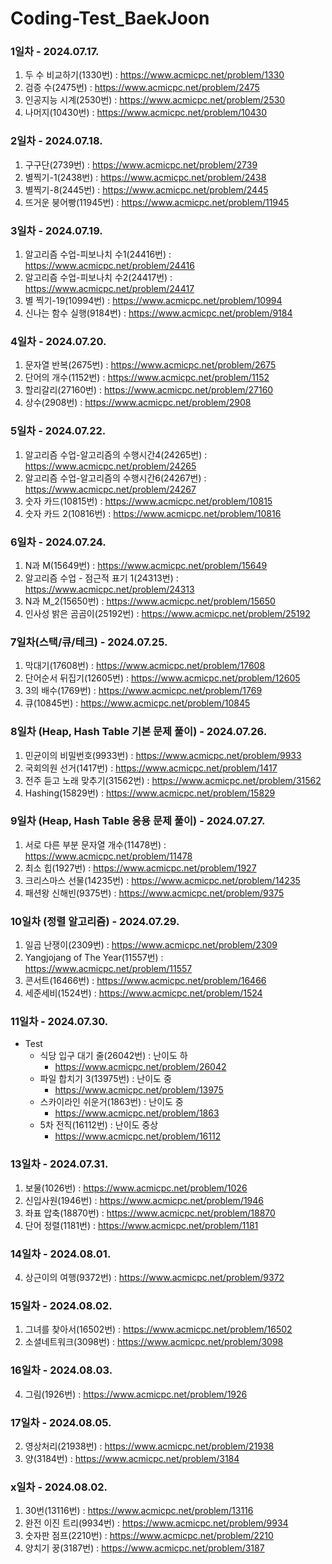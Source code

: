 # Coding-Test_BaekJoon

### 1일차 - 2024.07.17.
1. 두 수 비교하기(1330번) : https://www.acmicpc.net/problem/1330
2. 검증 수(2475번) : https://www.acmicpc.net/problem/2475
3. 인공지능 시계(2530번) : https://www.acmicpc.net/problem/2530
4. 나머지(10430번) : https://www.acmicpc.net/problem/10430

### 2일차 - 2024.07.18.
1. 구구단(2739번) : https://www.acmicpc.net/problem/2739
2. 별찍기-1(2438번) : https://www.acmicpc.net/problem/2438
3. 별찍기-8(2445번) : https://www.acmicpc.net/problem/2445
4. 뜨거운 붕어빵(11945번) : https://www.acmicpc.net/problem/11945

### 3일차 - 2024.07.19.
1. 알고리즘 수업-피보나치 수1(24416번) : https://www.acmicpc.net/problem/24416
2. 알고리즘 수업-피보나치 수2(24417번) : https://www.acmicpc.net/problem/24417
3. 별 찍기-19(10994번) : https://www.acmicpc.net/problem/10994
4. 신나는 함수 실행(9184번) : https://www.acmicpc.net/problem/9184

### 4일차 - 2024.07.20.
1. 문자열 반복(2675번) : https://www.acmicpc.net/problem/2675
2. 단어의 개수(1152번) : https://www.acmicpc.net/problem/1152
3. 할리갈리(27160번) : https://www.acmicpc.net/problem/27160
4. 상수(2908번) : https://www.acmicpc.net/problem/2908

### 5일차 - 2024.07.22.
1. 알고리즘 수업-알고리즘의 수행시간4(24265번) : https://www.acmicpc.net/problem/24265
2. 알고리즘 수업-알고리즘의 수행시간6(24267번) : https://www.acmicpc.net/problem/24267
3. 숫자 카드(10815번) : https://www.acmicpc.net/problem/10815
4. 숫자 카드 2(10816번) : https://www.acmicpc.net/problem/10816

### 6일차 - 2024.07.24.
1. N과 M(15649번) : https://www.acmicpc.net/problem/15649
2. 알고리즘 수업 - 점근적 표기 1(24313번) : https://www.acmicpc.net/problem/24313
3. N과 M_2(15650번) : https://www.acmicpc.net/problem/15650
4. 인사성 밝은 곰곰이(25192번) : https://www.acmicpc.net/problem/25192

### 7일차(스택/큐/테크) - 2024.07.25.
1. 막대기(17608번) : https://www.acmicpc.net/problem/17608
2. 단어순서 뒤집기(12605번) : https://www.acmicpc.net/problem/12605
3. 3의 배수(1769번) : https://www.acmicpc.net/problem/1769
4. 큐(10845번) : https://www.acmicpc.net/problem/10845

### 8일차 (Heap, Hash Table 기본 문제 풀이) - 2024.07.26.
1. 민균이의 비밀번호(9933번) : https://www.acmicpc.net/problem/9933
2. 국회의원 선거(1417번) : https://www.acmicpc.net/problem/1417
3. 전주 듣고 노래 맞추기(31562번) : https://www.acmicpc.net/problem/31562
4. Hashing(15829번) : https://www.acmicpc.net/problem/15829

### 9일차 (Heap, Hash Table 응용 문제 풀이) - 2024.07.27.
1. 서로 다른 부분 문자열 개수(11478번) : https://www.acmicpc.net/problem/11478
2. 최소 힙(1927번) : https://www.acmicpc.net/problem/1927
3. 크리스마스 선물(14235번) : https://www.acmicpc.net/problem/14235
4. 패션왕 신해빈(9375번) : https://www.acmicpc.net/problem/9375

### 10일차 (정렬 알고리즘) - 2024.07.29.
1. 일곱 난쟁이(2309번) : https://www.acmicpc.net/problem/2309
2. Yangjojang of The Year(11557번) : https://www.acmicpc.net/problem/11557
3. 콘서트(16466번) : https://www.acmicpc.net/problem/16466
4. 세준세비(1524번) : https://www.acmicpc.net/problem/1524
 
### 11일차 - 2024.07.30.

* Test
  * 식당 입구 대기 줄(26042번) : 난이도 하
    * https://www.acmicpc.net/problem/26042
  * 파일 합치기 3(13975번) : 난이도 중
    * https://www.acmicpc.net/problem/13975
  * 스카이라인 쉬운거(1863번) : 난이도 중
    * https://www.acmicpc.net/problem/1863
  * 5차 전직(16112번) : 난이도 중상
    * https://www.acmicpc.net/problem/16112

### 13일차 - 2024.07.31.
1. 보물(1026번) : https://www.acmicpc.net/problem/1026
2. 신입사원(1946번) : https://www.acmicpc.net/problem/1946
3. 좌표 압축(18870번) : https://www.acmicpc.net/problem/18870
4. 단어 정렬(1181번) : https://www.acmicpc.net/problem/1181

### 14일차 - 2024.08.01.
4. 상근이의 여행(9372번) : https://www.acmicpc.net/problem/9372

### 15일차 - 2024.08.02.
1. 그녀를 찾아서(16502번) : https://www.acmicpc.net/problem/16502
4. 소셜네트워크(3098번) : https://www.acmicpc.net/problem/3098

### 16일차 - 2024.08.03.
4. 그림(1926번) : https://www.acmicpc.net/problem/1926

### 17일차 - 2024.08.05.
2. 영상처리(21938번) : https://www.acmicpc.net/problem/21938
4. 양(3184번) : https://www.acmicpc.net/problem/3184

### x일차 - 2024.08.02.
1. 30번(13116번) : https://www.acmicpc.net/problem/13116
2. 완전 이진 트리(9934번) : https://www.acmicpc.net/problem/9934
3. 숫자판 점프(2210번) : https://www.acmicpc.net/problem/2210
4. 양치기 꿍(3187번) : https://www.acmicpc.net/problem/3187